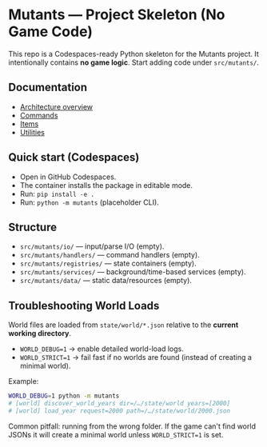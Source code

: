 # Mutants — Project Skeleton (No Game Code)

This repo is a Codespaces-ready Python skeleton for the Mutants project.
It intentionally contains **no game logic**. Start adding code under `src/mutants/`.

## Documentation
- [Architecture overview](docs/architecture_overview.md)
- [Commands](docs/commands.md)
- [Items](docs/items.md)
- [Utilities](docs/utilities.md)

## Quick start (Codespaces)
- Open in GitHub Codespaces.
- The container installs the package in editable mode.
- Run: `pip install -e .`
- Run: `python -m mutants` (placeholder CLI).

## Structure
- `src/mutants/io/` — input/parse I/O (empty).
- `src/mutants/handlers/` — command handlers (empty).
- `src/mutants/registries/` — state containers (empty).
- `src/mutants/services/` — background/time-based services (empty).
- `src/mutants/data/` — static data/resources (empty).

## Troubleshooting World Loads

World files are loaded from `state/world/*.json` relative to the **current working directory**.

- `WORLD_DEBUG=1` → enable detailed world-load logs.
- `WORLD_STRICT=1` → fail fast if no worlds are found (instead of creating a minimal world).

Example:

```bash
WORLD_DEBUG=1 python -m mutants
# [world] discover_world_years dir=/…/state/world years=[2000]
# [world] load_year request=2000 path=/…/state/world/2000.json
```

Common pitfall: running from the wrong folder. If the game can't find world JSONs
it will create a minimal world unless `WORLD_STRICT=1` is set.
